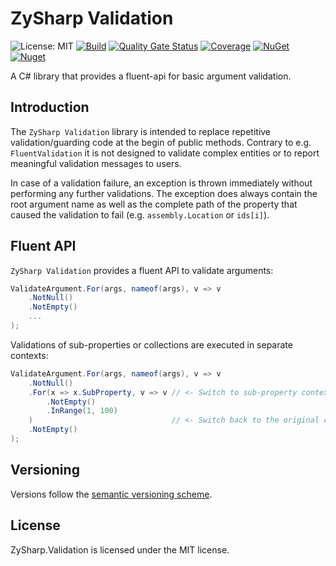 # ZySharp Validation

![License: MIT](https://img.shields.io/badge/License-MIT-blue.svg)
[![Build](https://github.com/zysharp/validation/actions/workflows/ci.yml/badge.svg)](https://github.com/zysharp/validation/actions/workflows/ci.yml)
[![Quality Gate Status](https://sonarcloud.io/api/project_badges/measure?project=zysharp-_validation&metric=alert_status)](https://sonarcloud.io/summary/new_code?id=zysharp_validation)
[![Coverage](https://sonarcloud.io/api/project_badges/measure?project=zysharp_validation&metric=coverage)](https://sonarcloud.io/summary/new_code?id=zysharp_validation)
[![NuGet](https://img.shields.io/nuget/v/ZySharp.Validation.svg)](https://nuget.org/packages/ZySharp.Validation)
[![Nuget](https://img.shields.io/nuget/dt/ZySharp.Validation.svg)](https://nuget.org/packages/ZySharp.Validation)

A C# library that provides a fluent-api for basic argument validation.

## Introduction

The `ZySharp Validation` library is intended to replace repetitive validation/guarding code at the begin of public methods. Contrary to e.g. `FluentValidation` it is not designed to validate complex entities or to report meaningful validation messages to users.

In case of a validation failure, an exception is thrown immediately without performing any further validations. The exception does always contain the root argument name as well as the complete path of the property that caused the validation to fail (e.g. `assembly.Location` or `ids[i]`).

## Fluent API

`ZySharp Validation` provides a fluent API to validate arguments:

```csharp
ValidateArgument.For(args, nameof(args), v => v
    .NotNull()
    .NotEmpty()
    ...
);
```

Validations of sub-properties or collections are executed in separate contexts:

```csharp
ValidateArgument.For(args, nameof(args), v => v
    .NotNull()
    .For(x => x.SubProperty, v => v // <- Switch to sub-property context
        .NotEmpty()
        .InRange(1, 100)
    )                               // <- Switch back to the original context
    .NotEmpty()
);
```

## Versioning

Versions follow the [semantic versioning scheme](https://semver.org/).

## License

ZySharp.Validation is licensed under the MIT license.
